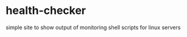 health-checker
==============

simple site to show output of monitoring shell scripts for linux servers
